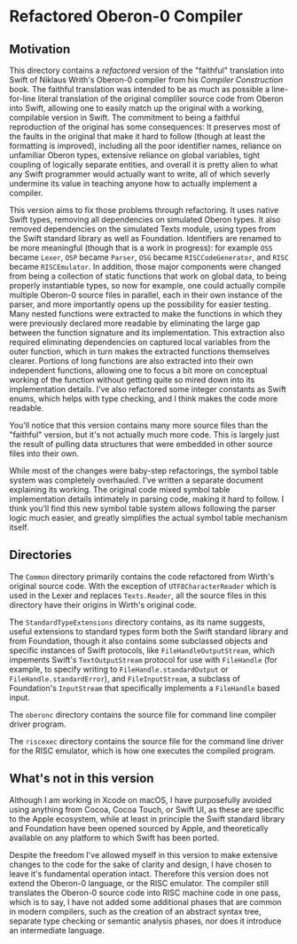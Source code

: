 #  Refactored Oberon-0 Compiler
## Motivation
This directory contains a *refactored* version of the "faithful" translation into Swift of Niklaus Writh's Oberon-0 compiler from his *Compiler Construction* book.  The faithful translation was intended to be as much as possible a line-for-line literal translation of the original compliler source code from Oberon into Swift, allowing one to easily match up the original with a working, compilable version in Swift.  The commitment to being a faithful reproduction of the original has some consequences: It preserves most of the faults in the original that make it hard to follow (though at least the formatting is improved), including all the poor identifier names, reliance on unfamiliar Oberon types, extensive reliance on global variables, tight coupling of logically separate entities, and overall it is pretty alien to what any Swift programmer would actually want to write, all of which severly undermine its value in teaching anyone how to actually implement a compiler.

This version aims to fix those problems through refactoring.  It uses native Swift types, removing all dependencies on simulated Oberon types.  It also removed dependencies on the simulated Texts module,  using types from the Swift standard library as well as Foundation.  Identifiers are renamed to be more meaningful (though that is a work in progress): for example `OSS` became `Lexer`, `OSP` became `Parser`, `OSG` became `RISCCodeGenerator`, and `RISC` became `RISCEmulator`.   In addition, those major components were changed from being a collection of static functions that work on global data, to being properly instantiable types, so now for example, one could actually compile multiple Oberon-0 source files in parallel, each in their own instance of the parser, and more importantly opens up the possibility for easier testing.  Many nested functions were extracted to make the functions in which they were previously declared more readable by eliminating the large gap between the function signature and its implementation.  This extraction also required eliminating dependencies on captured local variables from the outer function, which in turn makes the extracted functions themselves clearer.  Portions of long functions are also extracted into their own independent functions, allowing one to focus a bit more on conceptual working of the function without getting quite so mired down into its implementation details.  I've also refactored some integer constants as Swift enums, which helps with type checking, and I think makes the code more readable.

You'll notice that this version contains many more source files than the "faithful" version, but it's not actually much more code.  This is largely just the result of pulling data structures that were embedded in other source files into their own. 

While most of the changes were baby-step refactorings, the symbol table system was completely overhauled.   I've written a separate document explaining its working.  The original code mixed symbol table implementation details intimately in parsing code, making it hard to follow.   I think you'll find this new symbol table system allows following the parser logic much easier, and greatly simplifies the actual symbol table mechanism itself.

## Directories
The `Common` directory primarily contains the code refactored from Wirth's original source code. With the exception of `UTF8CharacterReader` which is used in the Lexer and  replaces `Texts.Reader`, all the source files in this directory have their origins in Wirth's original code.

The `StandardTypeExtensions` directory contains, as its name suggests, useful extensions to standard types form both the  Swift standard library and from Foundation, though it also contains some subclassed objects and specific instances of Swift protocols, like `FileHandleOutputStream`, which impements Swift's `TextOutputStream` protocol for use with `FileHandle` (for example, to specify writing to `FileHandle.standardOutput` or `FileHandle.standardError`), and `FileInputStream`, a subclass of Foundation's `InputStream` that  specifically implements a `FileHandle` based input.

The `oberonc` directory contains the source file for command line compiler driver program.

The `riscexec` directory contains the source file for the command line driver for the RISC emulator, which is how one executes the compiled program.

## What's not in this version
Although I am working in Xcode on macOS, I have purposefully avoided using anything from Cocoa, Cocoa Touch, or Swift UI, as these are specific to the Apple ecosystem, while at least in principle the Swift standard library and Foundation have been opened sourced by Apple, and theoretically available on any platform to which Swift has been ported.

Despite the freedom I've allowed myself in this version to make extensive changes to the code for the sake of clarity and design, I have chosen to leave it's fundamental operation intact.  Therefore this version does not extend the Oberon-0 language, or the RISC emulator.  The compiler still translates the Oberon-0 source code into RISC machine code in one pass, which is to say, I have not added some additional phases that are common in modern compilers, such as the creation of an abstract syntax tree, separate type checking or semantic analysis phases, nor does it introduce an intermediate language.
